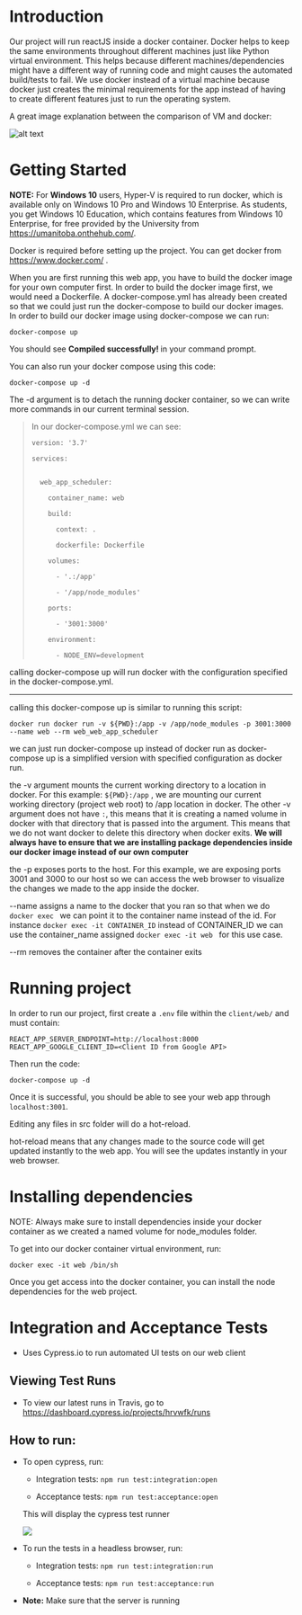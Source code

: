 # Introduction
Our project will run reactJS inside a docker container. Docker helps to keep the same environments throughout different machines just like Python virtual environment. This helps because different machines/dependencies might have a different way of running code and might causes the automated build/tests to fail. We use docker instead of a virtual machine because docker just creates the minimal requirements for the app instead of having to create different features just to run the operating system. 

A great image explanation between the comparison of VM and docker:

![alt text](https://zdnet2.cbsistatic.com/hub/i/r/2017/05/08/af178c5a-64dd-4900-8447-3abd739757e3/resize/770xauto/78abd09a8d41c182a28118ac0465c914/docker-vm-container.png "docker vs virtual machines")


# Getting Started

**NOTE:** For **Windows 10** users, Hyper-V is required to run docker, which is available only on Windows 10 Pro and Windows 10 Enterprise. As students, you get Windows 10 Education, which contains features from Windows 10 Enterprise, for free provided by the University from https://umanitoba.onthehub.com/.

Docker is required before setting up the project. You can get docker from https://www.docker.com/ .

When you are first running this web app, you have to build the docker image for your own computer first. In order to build the docker image first, we would need a Dockerfile. A docker-compose.yml has already been created so that we could just run the docker-compose to build our docker images. In order to build our docker image using docker-compose we can run:

```
docker-compose up
```

You should see <b>Compiled successfully! </b> in your command prompt.

You can also run your docker compose using this code:
```
docker-compose up -d
```

The -d argument is to detach the running docker container, so we can write more commands in our current terminal session.

> In our docker-compose.yml we can see:
> 
> ```
> version: '3.7'
>   
> services:
> 
> 
>   web_app_scheduler:
> 
>     container_name: web
> 
>     build:
> 
>       context: .
> 
>       dockerfile: Dockerfile
> 
>     volumes:
> 
>       - '.:/app'
> 
>       - '/app/node_modules'
> 
>     ports:
> 
>       - '3001:3000'
> 
>     environment:
> 
>       - NODE_ENV=development
> 
> ```

calling docker-compose up will run docker with the configuration specified in the docker-compose.yml.

---

calling this docker-compose up is similar to running this script:

```
docker run docker run -v ${PWD}:/app -v /app/node_modules -p 3001:3000 --name web --rm web_web_app_scheduler
```

we can just run docker-compose up instead of docker run as docker-compose up is a simplified version with specified configuration as docker run.

the -v argument mounts the current working directory to a location in docker. For this example: ```${PWD}:/app``` , we are mounting our current working directory (project web root) to /app location in docker.
The other -v argument does not have ```:```, this means that it is creating a named volume in docker with that directory that is passed into the argument. This means that we do not want docker to delete this directory when docker exits. 
<b> We will always have to ensure that we are installing package dependencies inside our docker image instead of our own computer </b>

the -p exposes ports to the host. For this example, we are exposing ports 3001 and 3000 to our host so we can access the web browser to visualize the changes we made to the app inside the docker.

--name assigns a name to the docker that you ran so that when we do ```docker exec ``` we can point it to the container name instead of the id. For instance ```docker exec -it CONTAINER_ID``` instead of CONTAINER_ID we can use the container_name assigned ```docker exec -it web ``` for this use case.

--rm removes the container after the container exits

# Running project

In order to run our project, first create a `.env` file within the `client/web/` and must contain:

```
REACT_APP_SERVER_ENDPOINT=http://localhost:8000
REACT_APP_GOOGLE_CLIENT_ID=<Client ID from Google API>
```

Then run the code:

```
docker-compose up -d
```

Once it is successful, you should be able to see your web app through ```localhost:3001```.

Editing any files in src folder will do a hot-reload.

hot-reload means that any changes made to the source code will get updated instantly to the web app. You will see the updates instantly in your web browser.

# Installing dependencies

NOTE: Always make sure to install dependencies inside your docker container as we created a named volume for node_modules folder.

To get into our docker container virtual environment, run:

```
docker exec -it web /bin/sh
```

Once you get access into the docker container, you can install the node dependencies for the web project.

# Integration and Acceptance Tests

- Uses Cypress.io to run automated UI tests on our web client

## Viewing Test Runs

- To view our latest runs in Travis, go to https://dashboard.cypress.io/projects/hrvwfk/runs

## How to run:

- To open cypress, run: 

    - Integration tests: `npm run test:integration:open`

    - Acceptance tests: `npm run test:acceptance:open`

    This will display the cypress test runner

    ![](https://docs.cypress.io/img/dashboard/runs-list-in-desktop-gui.c0a8a677.png)

- To run the tests in a headless browser, run:

    - Integration tests: `npm run test:integration:run`

    - Acceptance tests: `npm run test:acceptance:run`

- **Note:** Make sure that the server is running
